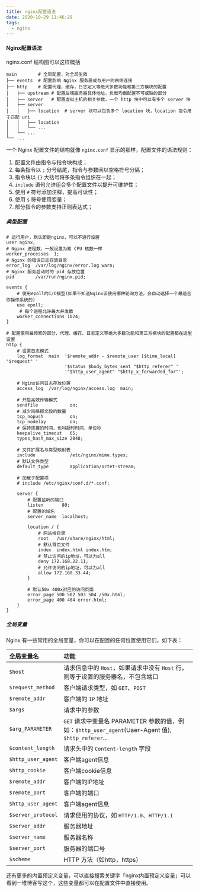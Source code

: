 ```yaml
---
title: nginx配置语法
date: 2020-10-29 11:46:29
tags:
  - nginx
---
```


#### Nginx配置语法

nginx.conf 结构图可以这样概括

```nginx
main        # 全局配置，对全局生效
├── events  # 配置影响 Nginx 服务器或与用户的网络连接
├── http    # 配置代理，缓存，日志定义等绝大多数功能和第三方模块的配置
│   ├── upstream # 配置后端服务器具体地址，负载均衡配置不可或缺的部分
│   ├── server   # 配置虚拟主机的相关参数，一个 http 块中可以有多个 server 块
│   ├── server
│   │   ├── location  # server 块可以包含多个 location 块，location 指令用于匹配 uri
│   │   ├── location
│   │   └── ...
│   └── ...
└── ...
```

一个 Nginx 配置文件的结构就像 `nginx.conf` 显示的那样，配置文件的语法规则：

1. 配置文件由指令与指令块构成；
2. 每条指令以 `;` 分号结尾，指令与参数间以空格符号分隔；
3. 指令块以 `{}` 大括号将多条指令组织在一起；
4. `include` 语句允许组合多个配置文件以提升可维护性；
5. 使用 `#` 符号添加注释，提高可读性；
6. 使用 `$` 符号使用变量；
7. 部分指令的参数支持正则表达式；

##### 典型配置

```nginx
# 运行用户，默认即是nginx，可以不进行设置
user nginx;
# Nginx 进程数，一般设置为和 CPU 核数一样
worker_processes  1;
# Nginx 的错误日志存放目录
error_log  /var/log/nginx/error.log warn;
# Nginx 服务启动时的 pid 存放位置
pid        /var/run/nginx.pid;

events {
    # 使用epoll的I/O模型(如果不知道Nginx该使用哪种轮询方法，会自动选择一个最适合你操作系统的)
    use epoll;     
     # 每个进程允许最大并发数
    worker_connections 1024;  
}

# 配置使用最频繁的部分，代理、缓存、日志定义等绝大多数功能和第三方模块的配置都在这里设置
http {   
    # 设置日志模式
    log_format  main  '$remote_addr - $remote_user [$time_local] "$request" '
                      '$status $body_bytes_sent "$http_referer" '
                      '"$http_user_agent" "$http_x_forwarded_for"';

    # Nginx访问日志存放位置
    access_log  /var/log/nginx/access.log  main;   

    # 开启高效传输模式
    sendfile            on;   
    # 减少网络报文段的数量
    tcp_nopush          on;   
    tcp_nodelay         on;
    # 保持连接的时间，也叫超时时间，单位秒
    keepalive_timeout   65;  
    types_hash_max_size 2048;

    # 文件扩展名与类型映射表
    include             /etc/nginx/mime.types;     
    # 默认文件类型
    default_type        application/octet-stream;   

    # 加载子配置项
    # include /etc/nginx/conf.d/*.conf;
    
    server {
        # 配置监听的端口
    	listen       80;       
        # 配置的域名
    	server_name  localhost;    
    	
    	location / {
            # 网站根目录
    		root   /usr/share/nginx/html;  
            # 默认首页文件
    		index  index.html index.htm;   
            # 禁止访问的ip地址，可以为all
    		deny 172.168.22.11;   
            # 允许访问的ip地址，可以为all
    		allow 172.168.33.44;
    	}
    	
        # 默认50x 400x对应的访问页面
    	error_page 500 502 503 504 /50x.html;  
    	error_page 400 404 error.html;  
    }
}
```

##### 全局变量

Nginx 有一些常用的全局变量，你可以在配置的任何位置使用它们，如下表：

| 全局变量名         | 功能                                                         |
| :----------------- | :----------------------------------------------------------- |
| `$host`            | 请求信息中的 `Host`，如果请求中没有 `Host` 行，则等于设置的服务器名，不包含端口 |
| `$request_method`  | 客户端请求类型，如 `GET`、`POST`                             |
| `$remote_addr`     | 客户端的 `IP` 地址                                           |
| `$args`            | 请求中的参数                                                 |
| `$arg_PARAMETER`   | `GET` 请求中变量名 PARAMETER 参数的值，例如：`$http_user_agent`(Uaer-Agent 值), `$http_referer`... |
| `$content_length`  | 请求头中的 `Content-length` 字段                             |
| `$http_user_agent` | 客户端agent信息                                              |
| `$http_cookie`     | 客户端cookie信息                                             |
| `$remote_addr`     | 客户端的IP地址                                               |
| `$remote_port`     | 客户端的端口                                                 |
| `$http_user_agent` | 客户端agent信息                                              |
| `$server_protocol` | 请求使用的协议，如 `HTTP/1.0`、`HTTP/1.1`                    |
| `$server_addr`     | 服务器地址                                                   |
| `$server_name`     | 服务器名称                                                   |
| `$server_port`     | 服务器的端口号                                               |
| `$scheme`          | HTTP 方法（如http，https）                                   |

还有更多的内置预定义变量，可以直接搜索关键字「nginx内置预定义变量」可以看到一堆博客写这个，这些变量都可以在配置文件中直接使用。
